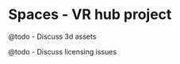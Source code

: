 # Spaces - VR hub project 
<p>
@todo - Discuss 3d assets </p>  
<p>
@todo - Discuss licensing issues 
</p>  
